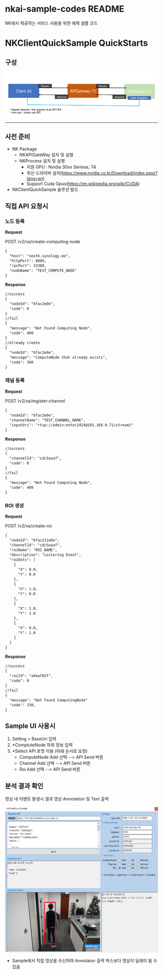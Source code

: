 # **nkai-sample-codes README**
NK에서 제공하는 서비스 사용을 위한 예제 샘플 코드

# **NKClientQuickSample QuickStarts**
## **구성**
<img src="doc/flow.png" width="600px" height="150px" title="검출 이벤트 결과" alt="flowImage"></img><br/>
***
## **사전 준비**
* NK Package
  - NKAPIGateWay 설치 및 실행
  - NKProcess 설치 및 실행
    - 지원 GPU : Nvidia 30xx Seriese, T4
    - 최신 드라이버 설치(https://www.nvidia.co.kr/Download/index.aspx?lang=en)
    - Support Cuda Gpus(https://en.wikipedia.org/wiki/CUDA)
* NKClientQuickSample 솔루션 빌드
## **직접 API 요청시**
### **노드 등록**
**Request**

POST /v2/va/create-computing-node
```
{
  "host": "nextk.synology.me",
  "httpPort": 8880,
  "rpcPort": 33300,
  "nodeName": "TEST_COMPUTE_NODE"
}
```
**Response**
```
//success
{
  "nodeId": "6fac2e0e",
  "code": 0
}
//fail
{
  "message": "Not Found Computing Node",
  "code": 400
}
//already create
{
  "nodeId": "6fac2e0e",
  "message": "ComputeNode that already exists",
  "code": 300
}
```
### **채널 등록**
**Request**

POST /v2/va/register-channel
```
{
  "nodeId": "6fac2e0e",
  "channelName": "TEST_CHANNEL_NAME",
  "inputUri": "rtsp://admin:enter2424@192.168.0.71/stream1"
}
```
**Response**
```
//success
{
  "channelId": "cdc5eaaf",
  "code": 0
}
//fail
{
  "message": "Not Found Computing Node",
  "code": 400
}
```
### **ROI 생성**
**Request**

POST /v2/va/create-roi
```
{
  "nodeId": "6fac211e0e",
  "channelId": "cdc5eaaf",
  "roiName": "ROI_NAME",
  "description": "Loitering Event",
  "roiDots": [
    {
      "X": 0.0,
      "Y": 0.0
    },
    {
      "X": 1.0,
      "Y": 0.0
    },
    {
      "X": 1.0,
      "Y": 1.0
    },
    {
      "X": 0.0,
      "Y": 1.0
    }
  ]
}
```
**Response**
```
//success
{
  "roiId": "adaaf82f",
  "code": 0
}
//fail
{
  "message": "Not Found ComputingNode"
  "code": 330,
}
```
<!-- ### 비디오 분석 시작-->

## **Sample UI 사용시**
1) Setting > BaseUri 입력
2) *ComptuteNode 하위 정보 입력
3) *Select API 포맷 이용 (아래 순서로 요청)
   - ComputeNode Add 선택 -->  API Send 버튼
   - Channel Add 선택 --> API Send 버튼
   - Roi Add 선택 --> API Send 버튼

## **분석 결과 확인**
영상 내 이벤트 발생시 결과 영상 Annotation 및 Text 출력

<img src="doc/metadata.png" width="640px" height="480px" title="검출 이벤트 결과" alt="metaImage"></img><br/>


* Sample에서 직접 영상을 수신하여 Annotaion 출력 박스보다 영상이 딜레이 될 수 있음
